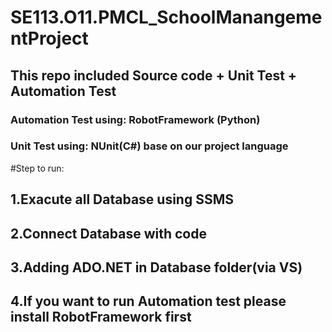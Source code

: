 # SE113.O11.PMCL_SchoolManangementProject
## This repo included Source code + Unit Test + Automation Test
### Automation Test using: RobotFramework (Python)
### Unit Test using: NUnit(C#) base on our project language

#Step to run:
## 1.Exacute all Database using SSMS
## 2.Connect Database with code
## 3.Adding ADO.NET in Database folder(via VS)
## 4.If you want to run Automation test please install RobotFramework first


